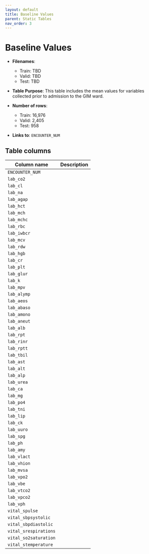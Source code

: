 ```yaml
---
layout: default
title: Baseline Values
parent: Static Tables
nav_order: 3
---
```


# Baseline Values

 - **Filenames**: 
    -	Train: TBD
    -	Valid: TBD
    -	Test: TBD


 - **Table Purpose**:  This table includes the mean values for variables collected prior to admission to the GIM ward. 
 
 - **Number of rows**: 
    - Train: 16,976
    -	Valid: 2,405
    -	Test: 958

 - **Links to**: `ENCOUNTER_NUM`
 
 
 ## Table columns
 
 
| Column name |  Description |
| ----------- | ------------ |
| `ENCOUNTER_NUM` | | 
| `lab_co2` | | 
| `lab_cl` | | 
| `lab_na` | | 
| `lab_agap` | | 
| `lab_hct` | | 
| `lab_mch` | | 
| `lab_mchc` | | 
| `lab_rbc` | | 
| `lab_iwbcr` | | 
| `lab_mcv` | | 
| `lab_rdw` | | 
| `lab_hgb` | | 
| `lab_cr` | | 
| `lab_plt` | | 
| `lab_glur` | | 
| `lab_k` | | 
| `lab_mpv` | | 
| `lab_alymp` | | 
| `lab_aeos` | | 
| `lab_abaso` | | 
| `lab_amono` | | 
| `lab_aneut` | | 
| `lab_alb` | | 
| `lab_rpt` | | 
| `lab_rinr` | | 
| `lab_rptt` | | 
| `lab_tbil` | | 
| `lab_ast` | | 
| `lab_alt` | | 
| `lab_alp` | | 
| `lab_urea` | | 
| `lab_ca` | | 
| `lab_mg` | | 
| `lab_po4` | | 
| `lab_tni` | | 
| `lab_lip` | | 
| `lab_ck` | | 
| `lab_uuro` | | 
| `lab_spg` | | 
| `lab_ph` | | 
| `lab_amy` | | 
| `lab_vlact` | | 
| `lab_vhion` | | 
| `lab_mvsa` | | 
| `lab_vpo2` | | 
| `lab_vbe` | | 
| `lab_vtco2` | | 
| `lab_vpco2` | | 
| `lab_vph` | | 
| `vital_spulse` | | 
| `vital_sbpsystolic` | | 
| `vital_sbpdiastolic` | | 
| `vital_srespirations` | | 
| `vital_so2saturation` | | 
| `vital_stemperature` | |
